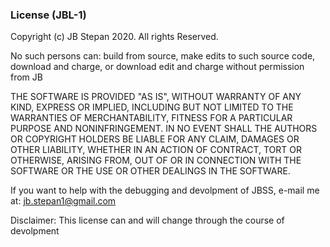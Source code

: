### License (JBL-1)

Copyright (c) JB Stepan 2020. All rights Reserved.

No such persons can: build from source, make edits to such source code, download and charge, or download edit and charge without permission from JB

THE SOFTWARE IS PROVIDED "AS IS", WITHOUT WARRANTY OF ANY KIND, EXPRESS OR IMPLIED, INCLUDING BUT NOT LIMITED TO THE WARRANTIES OF MERCHANTABILITY, FITNESS FOR A PARTICULAR PURPOSE AND NONINFRINGEMENT. IN NO EVENT SHALL THE AUTHORS OR COPYRIGHT HOLDERS BE LIABLE FOR ANY CLAIM, DAMAGES OR OTHER LIABILITY, WHETHER IN AN ACTION OF CONTRACT, TORT OR OTHERWISE, ARISING FROM, OUT OF OR IN CONNECTION WITH THE SOFTWARE OR THE USE OR OTHER DEALINGS IN THE SOFTWARE.

If you want to help with the debugging and devolpment of JBSS, e-mail me at: jb.stepan1@gmail.com

Disclaimer: This license can and will change through the course of devolpment
